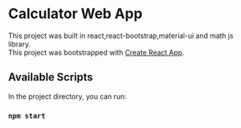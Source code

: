 # Calculator Web App
This project was built in react,react-bootstrap,material-ui and math js library.\
This project was bootstrapped with [Create React App](https://github.com/facebook/create-react-app).

## Available Scripts

In the project directory, you can run:

### `npm start`




